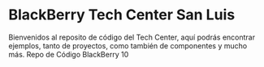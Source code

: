 BlackBerry Tech Center San Luis
==========

Bienvenidos al reposito de código del Tech Center, aquí podrás encontrar ejemplos, tanto de proyectos, como también de componentes y mucho más.
Repo de Código BlackBerry 10

